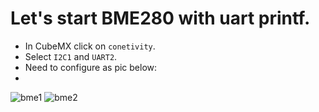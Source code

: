 # Let's start BME280 with uart printf.
- In CubeMX click on `conetivity`.
- Select `I2C1` and `UART2`.
- Need to configure as pic below:
- 
![bme1](https://github.com/DNZioo/STM32F407VGT6_Project/assets/132254089/b76d1e44-9053-48eb-a496-99084270b273)
![bme2](https://github.com/DNZioo/STM32F407VGT6_Project/assets/132254089/0e8ba829-5446-400a-9b53-81c44af2b7ef)
